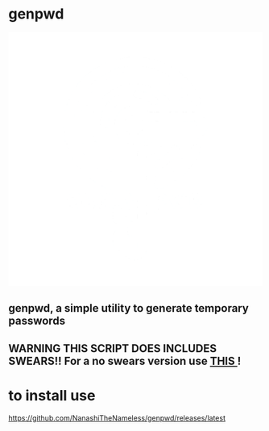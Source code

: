 # genpwd

<img src="https://github.com/CortezJEL/genpwd/blob/pages/genpwd.png?raw=true"/>

## genpwd, a simple utility to generate **temporary** passwords

## WARNING THIS SCRIPT DOES INCLUDES SWEARS!! For a no swears version use [ THIS ](https://github.com/NanashiTheNameless/genpwd/releases/tag/No-Swear)!
# to install use
https://github.com/NanashiTheNameless/genpwd/releases/latest

